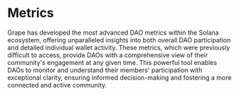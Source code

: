# Metrics

Grape has developed the most advanced DAO metrics within the Solana ecosystem, offering unparalleled insights into both overall DAO participation and detailed individual wallet activity. These metrics, which were previously difficult to access, provide DAOs with a comprehensive view of their community's engagement at any given time. This powerful tool enables DAOs to monitor and understand their members' participation with exceptional clarity, ensuring informed decision-making and fostering a more connected and active community.

<figure><img src="../../.gitbook/assets/Screenshot 2024-06-18 at 1.33.16 PM.png" alt=""><figcaption></figcaption></figure>
